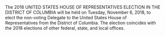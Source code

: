 The 2018 UNITED STATES HOUSE OF REPRESENTATIVES ELECTION IN THE DISTRICT OF COLUMBIA will be held on Tuesday, November 6, 2018, to elect the non-voting Delegate to the United States House of Representatives from the District of Columbia. The election coincides with the 2018 elections of other federal, state, and local offices.
